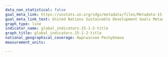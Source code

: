```yaml
---
data_non_statistical: false
goal_meta_link: https://unstats.un.org/sdgs/metadata/files/Metadata-15-01-02.pdf
goal_meta_link_text: United Nations Sustainable Development Goals Metadata (pdf 456kB)
graph_type: line
indicator_name: global_indicators.15-1-2-title
graph_title: global_indicators.15-1-2-title
national_geographical_coverage: Кыргызская Республика
measurement_units: 

---
```

